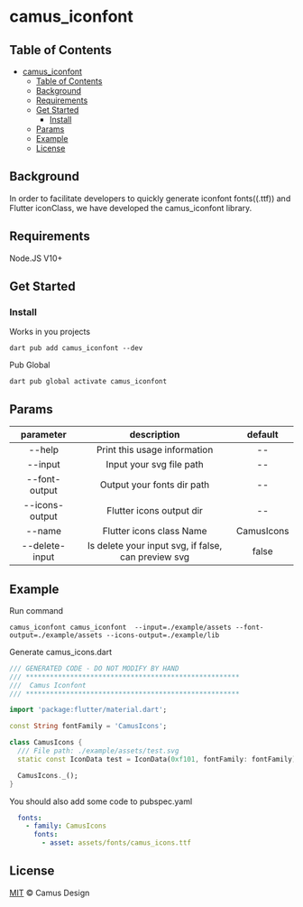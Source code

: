 # camus_iconfont

## Table of Contents

- [camus\_iconfont](#camus_iconfont)
  - [Table of Contents](#table-of-contents)
  - [Background](#background)
  - [Requirements](#requirements)
  - [Get Started](#get-started)
    - [Install](#install)
  - [Params](#params)
  - [Example](#example)
  - [License](#license)

## Background

In order to facilitate developers to quickly generate iconfont fonts((.ttf)) and Flutter iconClass, we have developed the camus_iconfont library.

## Requirements

Node.JS V10+

## Get Started

### Install

Works in you projects

```shell
dart pub add camus_iconfont --dev
```

Pub Global

```shell
dart pub global activate camus_iconfont
```

## Params

|  parameter   | description | default |
|  :----:  | :----:  | :----:  |
 --help   | Print this usage information  | -- |
 --input  | Input your svg file path | -- |
 --font-output   | Output your fonts dir path | -- |
 --icons-output    | Flutter icons output dir | -- |
 --name    | Flutter icons class Name | CamusIcons |
 --delete-input  | Is delete your input svg, if false, can preview svg | false  |

## Example

Run command

```shell
camus_iconfont camus_iconfont  --input=./example/assets --font-output=./example/assets --icons-output=./example/lib
```

Generate camus_icons.dart

```dart
/// GENERATED CODE - DO NOT MODIFY BY HAND
/// *****************************************************
///  Camus Iconfont
/// *****************************************************

import 'package:flutter/material.dart';

const String fontFamily = 'CamusIcons';

class CamusIcons {
  /// File path: ./example/assets/test.svg
  static const IconData test = IconData(0xf101, fontFamily: fontFamily);

  CamusIcons._();
}
```

You should also add some code to pubspec.yaml

```yaml
  fonts:
    - family: CamusIcons
      fonts:
        - asset: assets/fonts/camus_icons.ttf
```

## License

[MIT](LICENSE) © Camus Design
